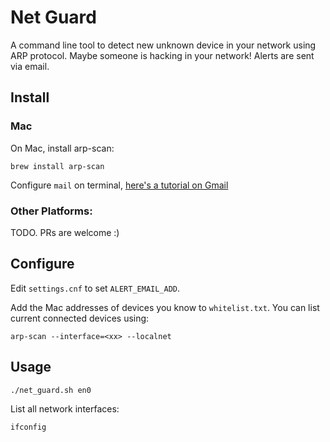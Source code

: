 # Net Guard

A command line tool to detect new unknown device in your network using ARP protocol. Maybe someone is hacking in your network! Alerts are sent via email.

## Install 

### Mac

On Mac, install arp-scan:

`brew install arp-scan`

Configure `mail` on terminal, [here's a tutorial on Gmail](http://codana.me/2014/11/23/sending-gmail-from-os-x-yosemite-terminal/)

### Other Platforms:

TODO. 
PRs are welcome :)


## Configure

Edit `settings.cnf` to set `ALERT_EMAIL_ADD`. 

Add the Mac addresses of devices you know to `whitelist.txt`. You can list current connected devices using:

`arp-scan --interface=<xx> --localnet` 

## Usage

`./net_guard.sh en0`

List all network interfaces:

`ifconfig`






